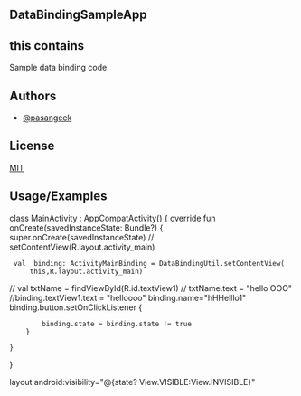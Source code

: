 
## DataBindingSampleApp


## this contains 

Sample data binding code
## Authors

- [@pasangeek](https://github.com/pasangeek)


## License

[MIT](https://choosealicense.com/licenses/mit/)


## Usage/Examples

class MainActivity : AppCompatActivity() {
    override fun onCreate(savedInstanceState: Bundle?) {
        super.onCreate(savedInstanceState)
       // setContentView(R.layout.activity_main)

     val  binding: ActivityMainBinding = DataBindingUtil.setContentView(
         this,R.layout.activity_main)
//        val txtName = findViewById<TextView>(R.id.textView1)
//        txtName.text = "hello OOO"
//binding.textView1.text = "helloooo"
        binding.name="hHHelllo1"
        binding.button.setOnClickListener {

            binding.state = binding.state != true
        }

    }
}



layout
 android:visibility="@{state? View.VISIBLE:View.INVISIBLE}"
